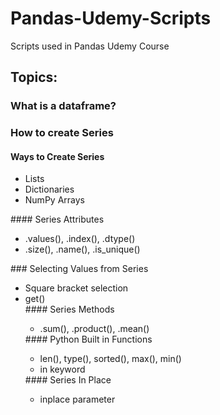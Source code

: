 # Pandas-Udemy-Scripts
Scripts used in Pandas Udemy Course


## Topics:
### What is a dataframe?

### How to create Series
#### Ways to Create Series
<ul>
  <li>Lists</li>
  <li>Dictionaries</li>
  <li>NumPy Arrays</li>
</ul>
#### Series Attributes
<ul>
  <li>.values(), .index(), .dtype()</li>
  <li> .size(), .name(), .is_unique()</li>
</ul>
### Selecting Values from Series
<ul>
  <li> Square bracket selection </li>
  <li> get() </li>
#### Series Methods
<ul>
  <li>.sum(), .product(), .mean()</li>
</ul>
#### Python Built in Functions
<ul>
  <li>len(), type(), sorted(), max(), min()</li>
  <li> in keyword </li>
</ul>
#### Series In Place 
<ul>
  <li>inplace parameter</li>
 </ul>
 
